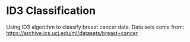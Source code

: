 # ID3 Classification

Using ID3 algorithm to classify breast cancer data. Data sets come from: https://archive.ics.uci.edu/ml/datasets/breast+cancer
